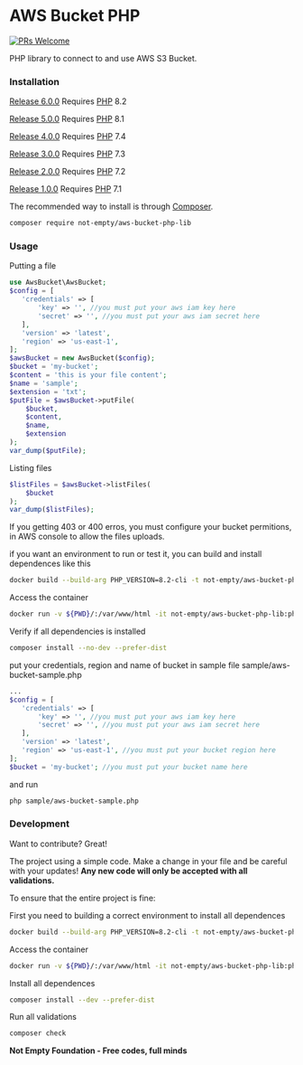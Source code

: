 # AWS Bucket PHP

[![PRs Welcome](https://img.shields.io/badge/PRs-welcome-brightgreen.svg?style=flat-square)](http://makeapullrequest.com)

PHP library to connect to and use AWS S3 Bucket.

### Installation

[Release 6.0.0](https://github.com/not-empty/aws-bucket-php-lib/releases/tag/6.0.0) Requires [PHP](https://php.net) 8.2

[Release 5.0.0](https://github.com/not-empty/aws-bucket-php-lib/releases/tag/5.0.0) Requires [PHP](https://php.net) 8.1

[Release 4.0.0](https://github.com/not-empty/aws-bucket-php-lib/releases/tag/4.0.0) Requires [PHP](https://php.net) 7.4

[Release 3.0.0](https://github.com/not-empty/aws-bucket-php-lib/releases/tag/2.0.0) Requires [PHP](https://php.net) 7.3

[Release 2.0.0](https://github.com/not-empty/aws-bucket-php-lib/releases/tag/2.0.0) Requires [PHP](https://php.net) 7.2

[Release 1.0.0](https://github.com/not-empty/aws-bucket-php-lib/releases/tag/1.0.0) Requires [PHP](https://php.net) 7.1

The recommended way to install is through [Composer](https://getcomposer.org/).

```sh
composer require not-empty/aws-bucket-php-lib
```

### Usage

Putting a file

```php
use AwsBucket\AwsBucket;
$config = [
   'credentials' => [
       'key' => '', //you must put your aws iam key here
       'secret' => '', //you must put your aws iam secret here
   ],
   'version' => 'latest',
   'region' => 'us-east-1',
];
$awsBucket = new AwsBucket($config);
$bucket = 'my-bucket';
$content = 'this is your file content';
$name = 'sample';
$extension = 'txt';
$putFile = $awsBucket->putFile(
    $bucket,
    $content,
    $name,
    $extension
);
var_dump($putFile);
```

Listing files

```php
$listFiles = $awsBucket->listFiles(
    $bucket
);
var_dump($listFiles);
```

If you getting 403 or 400 erros, you must configure your bucket permitions, in AWS console to allow the files uploads.

if you want an environment to run or test it, you can build and install dependences like this

```sh
docker build --build-arg PHP_VERSION=8.2-cli -t not-empty/aws-bucket-php-lib:php82 -f contrib/Dockerfile .
```

Access the container
```sh
docker run -v ${PWD}/:/var/www/html -it not-empty/aws-bucket-php-lib:php82 bash
```

Verify if all dependencies is installed
```sh
composer install --no-dev --prefer-dist
```

put your credentials, region and name of bucket in sample file sample/aws-bucket-sample.php
```php
...
$config = [
   'credentials' => [
       'key' => '', //you must put your aws iam key here
       'secret' => '', //you must put your aws iam secret here
   ],
   'version' => 'latest',
   'region' => 'us-east-1', //you must put your bucket region here
];
$bucket = 'my-bucket'; //you must put your bucket name here
```

and run
```sh
php sample/aws-bucket-sample.php
```

### Development

Want to contribute? Great!

The project using a simple code.
Make a change in your file and be careful with your updates!
**Any new code will only be accepted with all validations.**

To ensure that the entire project is fine:

First you need to building a correct environment to install all dependences

```sh
docker build --build-arg PHP_VERSION=8.2-cli -t not-empty/aws-bucket-php-lib:php82 -f contrib/Dockerfile .
```

Access the container
```sh
docker run -v ${PWD}/:/var/www/html -it not-empty/aws-bucket-php-lib:php82 bash
```

Install all dependences
```sh
composer install --dev --prefer-dist
```

Run all validations
```sh
composer check
```

**Not Empty Foundation - Free codes, full minds**
